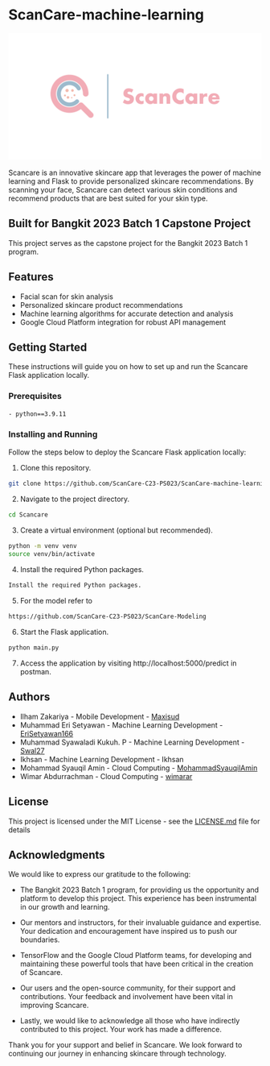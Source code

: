 # ScanCare-machine-learning

![Scancare Logo](ScanCare_Logo.png)

Scancare is an innovative skincare app that leverages the power of machine learning and Flask to provide personalized skincare recommendations. By scanning your face, Scancare can detect various skin conditions and recommend products that are best suited for your skin type. 

## Built for Bangkit 2023 Batch 1 Capstone Project
This project serves as the capstone project for the Bangkit 2023 Batch 1 program.

## Features

- Facial scan for skin analysis
- Personalized skincare product recommendations
- Machine learning algorithms for accurate detection and analysis
- Google Cloud Platform integration for robust API management

## Getting Started

These instructions will guide you on how to set up and run the Scancare Flask application locally.

### Prerequisites
```bash
- python==3.9.11
```

### Installing and Running
Follow the steps below to deploy the Scancare Flask application locally:

1. Clone this repository.
```bash
git clone https://github.com/ScanCare-C23-PS023/ScanCare-machine-learning.git
```
2. Navigate to the project directory.
```bash
cd Scancare
```
3. Create a virtual environment (optional but recommended).
```bash
python -m venv venv
source venv/bin/activate
```
4. Install the required Python packages.
```bash
Install the required Python packages.
```
5. For the model refer to
```bash
https://github.com/ScanCare-C23-PS023/ScanCare-Modeling
```

6. Start the Flask application.
```bash
python main.py
```
7. Access the application by visiting http://localhost:5000/predict in postman.

## Authors
- Ilham Zakariya - Mobile Development - [Maxisud](https://github.com/Maxisud)
- Muhammad Eri Setyawan - Machine Learning Development - [EriSetyawan166](https://github.com/EriSetyawan166)
- Muhammad Syawaladi Kukuh. P - Machine Learning Development - [Swal27](https://github.com/Swal27)
- Ikhsan - Machine Learning Development - Ikhsan
- Mohammad Syauqil Amin - Cloud Computing - [MohammadSyauqilAmin](https://github.com/MohammadSyauqilAmin)
- Wimar Abdurrachman - Cloud Computing - [wimarar](https://github.com/wimarar)


## License

This project is licensed under the MIT License - see the [LICENSE.md](LICENSE) file for details

## Acknowledgments

We would like to express our gratitude to the following:

- The Bangkit 2023 Batch 1 program, for providing us the opportunity and platform to develop this project. This experience has been instrumental in our growth and learning.
  
- Our mentors and instructors, for their invaluable guidance and expertise. Your dedication and encouragement have inspired us to push our boundaries.

- TensorFlow and the Google Cloud Platform teams, for developing and maintaining these powerful tools that have been critical in the creation of Scancare.

- Our users and the open-source community, for their support and contributions. Your feedback and involvement have been vital in improving Scancare.

- Lastly, we would like to acknowledge all those who have indirectly contributed to this project. Your work has made a difference.

Thank you for your support and belief in Scancare. We look forward to continuing our journey in enhancing skincare through technology.
